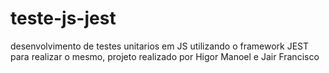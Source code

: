 # teste-js-jest
desenvolvimento de testes unitarios em JS utilizando o framework JEST para realizar o mesmo, projeto realizado por Higor Manoel e Jair Francisco
